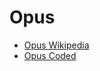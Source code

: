 # Opus

- [Opus Wikipedia](https://en.wikipedia.org/wiki/Opus_(audio_format))
- [Opus Coded](https://opus-codec.org/)
